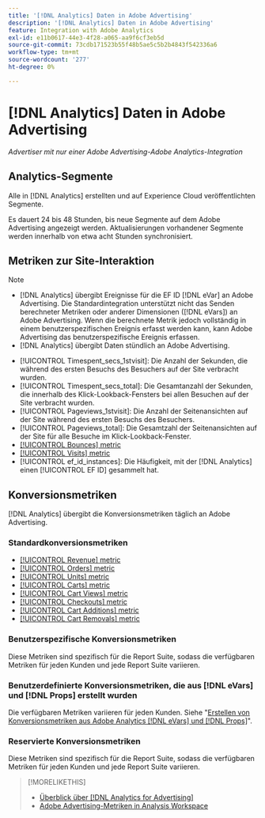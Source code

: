 ```yaml
---
title: '[!DNL Analytics] Daten in Adobe Advertising'
description: '[!DNL Analytics] Daten in Adobe Advertising'
feature: Integration with Adobe Analytics
exl-id: e11b0617-44e3-4f28-a065-aa9f6cf3eb5d
source-git-commit: 73cdb171523b55f48b5ae5c5b2b4843f542336a6
workflow-type: tm+mt
source-wordcount: '277'
ht-degree: 0%

---
```


# [!DNL Analytics] Daten in Adobe Advertising

*Advertiser mit nur einer Adobe Advertising-Adobe Analytics-Integration*

## Analytics-Segmente

Alle in [!DNL Analytics] erstellten und auf Experience Cloud veröffentlichten Segmente.

Es dauert 24 bis 48 Stunden, bis neue Segmente auf dem Adobe Advertising angezeigt werden. Aktualisierungen vorhandener Segmente werden innerhalb von etwa acht Stunden synchronisiert.

<!-- I added "metric" to some of the links below, even though it looks redundant, because of syntax limitations: If you use [!DNL] or [!UICONTROL] as the sole text of a link (such as [[!UICONTROL Revenue]], the tag is included in the link text (such as "[!UICONTROL Revenue]") when it's published. -->

## Metriken zur Site-Interaktion

>[!NOTE]
>
>* [!DNL Analytics] übergibt Ereignisse für die EF ID [!DNL eVar] an Adobe Advertising.  Die Standardintegration unterstützt nicht das Senden berechneter Metriken oder anderer Dimensionen ([!DNL eVars]) an Adobe Advertising. Wenn die berechnete Metrik jedoch vollständig in einem benutzerspezifischen Ereignis erfasst werden kann, kann Adobe Advertising das benutzerspezifische Ereignis erfassen.
>* [!DNL Analytics] übergibt Daten stündlich an Adobe Advertising.

* [!UICONTROL Timespent_secs_1stvisit]: Die Anzahl der Sekunden, die während des ersten Besuchs des Besuchers auf der Site verbracht wurden.
* [!UICONTROL Timespent_secs_total]: Die Gesamtanzahl der Sekunden, die innerhalb des Klick-Lookback-Fensters bei allen Besuchen auf der Site verbracht wurden.
* [!UICONTROL Pageviews_1stvisit]: Die Anzahl der Seitenansichten auf der Site während des ersten Besuchs des Besuchers.
* [!UICONTROL Pageviews_total]: Die Gesamtzahl der Seitenansichten auf der Site für alle Besuche im Klick-Lookback-Fenster.
* [[!UICONTROL Bounces] metric](https://experienceleague.adobe.com/docs/analytics/components/metrics/bounces.html)
* [[!UICONTROL Visits] metric](https://experienceleague.adobe.com/docs/analytics/components/metrics/visits.html)
* [!UICONTROL ef_id_instances]: Die Häufigkeit, mit der [!DNL Analytics] einen [!UICONTROL EF ID] gesammelt hat.

## Konversionsmetriken

[!DNL Analytics] übergibt die Konversionsmetriken täglich an Adobe Advertising.

### Standardkonversionsmetriken

* [[!UICONTROL Revenue] metric](https://experienceleague.adobe.com/docs/analytics/components/metrics/revenue.html)
* [[!UICONTROL Orders] metric](https://experienceleague.adobe.com/docs/analytics/components/metrics/orders.html)
* [[!UICONTROL Units] metric](https://experienceleague.adobe.com/docs/analytics/components/metrics/units.html)
* [[!UICONTROL Carts] metric](https://experienceleague.adobe.com/docs/analytics/components/metrics/carts.html)
* [[!UICONTROL Cart Views] metric](https://experienceleague.adobe.com/docs/analytics/components/metrics/cart-views.html)
* [[!UICONTROL Checkouts] metric](https://experienceleague.adobe.com/docs/analytics/components/metrics/checkouts.html)
* [[!UICONTROL Cart Additions] metric](https://experienceleague.adobe.com/docs/analytics/components/metrics/cart-additions.html)
* [[!UICONTROL Cart Removals] metric](https://experienceleague.adobe.com/docs/analytics/components/metrics/cart-removals.html)

### Benutzerspezifische Konversionsmetriken

Diese Metriken sind spezifisch für die Report Suite, sodass die verfügbaren Metriken für jeden Kunden und jede Report Suite variieren.

### Benutzerdefinierte Konversionsmetriken, die aus [!DNL eVars] und [!DNL Props] erstellt wurden

Die verfügbaren Metriken variieren für jeden Kunden. Siehe &quot;[Erstellen von Konversionsmetriken aus Adobe Analytics [!DNL eVars] und [!DNL Props]](/help/integrations/analytics/conversion-metrics-from-evars.md)&quot;.

### Reservierte Konversionsmetriken

Diese Metriken sind spezifisch für die Report Suite, sodass die verfügbaren Metriken für jeden Kunden und jede Report Suite variieren.

>[!MORELIKETHIS]
>
>* [Überblick über  [!DNL Analytics for Advertising]](overview.md)
>* [Adobe Advertising-Metriken in Analysis Workspace](/help/integrations/analytics/advertising-metrics-in-analytics.md)
